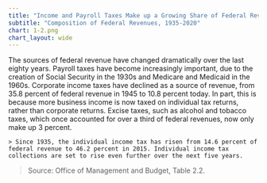 ```yaml
---
title: "Income and Payroll Taxes Make up a Growing Share of Federal Revenue"
subtitle: "Composition of Federal Revenues, 1935-2020"
chart: 1-2.png
chart_layout: wide
---
```

The sources of federal revenue have changed dramatically over the last eighty years. Payroll taxes have become increasingly important, due to the creation of Social Security in the 1930s and Medicare and Medicaid in the 1960s. Corporate income taxes have declined as a source of revenue, from 35.8 percent of federal revenue in 1945 to 10.8 percent today. In part, this is because more business income is now taxed on individual tax returns, rather than corporate returns. Excise taxes, such as alcohol and tobacco taxes, which once accounted for over a third of federal revenues, now only make up 3 percent.

```
> Since 1935, the individual income tax has risen from 14.6 percent of federal revenue to 46.2 percent in 2015. Individual income tax collections are set to rise even further over the next five years.
```

> Source: Office of Management and Budget, Table 2.2.
